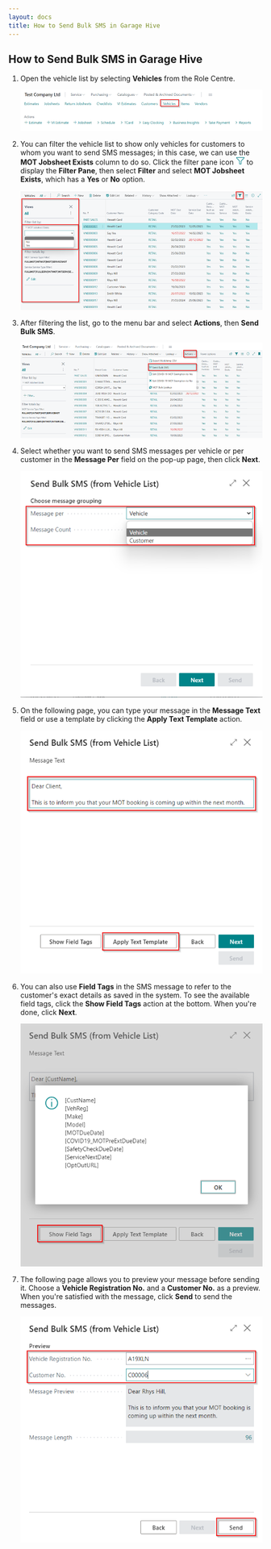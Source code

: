 ```yaml
---
layout: docs
title: How to Send Bulk SMS in Garage Hive
---
```


## How to Send Bulk SMS in Garage Hive
1. Open the vehicle list by selecting **Vehicles** from the Role Centre.

   ![](media/garagehive-send-bulk-sms1.png)

2. You can filter the vehicle list to show only vehicles for customers to whom you want to send SMS messages; in this case, we can use the **MOT Jobsheet Exists** column to do so. Click the filter pane icon ![](media/filter-pane-icon.png) to display the **Filter Pane**, then select **Filter** and select **MOT Jobsheet Exists**, which has a **Yes** or **No** option.

   ![](media/garagehive-send-bulk-sms2.png)

3. After filtering the list, go to the menu bar and select **Actions**, then **Send Bulk SMS**.

   ![](media/garagehive-send-bulk-sms3.png)

4. Select whether you want to send SMS messages per vehicle or per customer in the **Message Per** field on the pop-up page, then click **Next**.

   ![](media/garagehive-send-bulk-sms4.png)

5. On the following page, you can type your message in the **Message Text** field or use a template by clicking the **Apply Text Template** action.

   ![](media/garagehive-send-bulk-sms5.png)

6. You can also use **Field Tags** in the SMS message to refer to the customer's exact details as saved in the system. To see the available field tags, click the **Show Field Tags** action at the bottom. When you're done, click **Next**.
   
   ![](media/garagehive-send-bulk-sms6.png)

7. The following page allows you to preview your message before sending it. Choose a **Vehicle Registration No.** and a **Customer No.** as a preview. When you're satisfied with the message, click **Send** to send the messages.

   ![](media/garagehive-send-bulk-sms7.png)